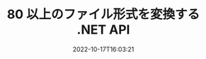 ---
############################# Static ############################
layout: "product"
date: 2022-10-17T16:03:21
draft: false

product: "Conversion"
product_tag: "conversion"
platform: .NET
platform_tag: net

############################# Head ############################
head_title: "C# .NET ドキュメント変換 API | PDF Word Excel PPTX HTML 画像の変換"
head_description: "C# .NET ドキュメント変換 API。 PDF 変換 Word DOC DOCX、Excel スプレッドシート PPT PPTX、HTML、PSD、MPT MPP、電子メール MSG EMLX、A​​utoCAD および画像ファイル形式。"

############################# Header ############################
title: "80 以上のファイル形式を変換する .NET API"
description: "外部ソフトウェアをインストールすることなく、ドキュメントと画像の変換機能を .NET アプリケーションに統合するためのシンプルな API。"
button:
    enable: true
    icon: "fas fa-arrow-down"
    label: "無料トライアルをダウンロード"
    link: "https://downloads.groupdocs.com/conversion/net"

############################# SubMenu ############################
submenu:
    enable: true
    
    left:
        img_alt: "GroupDocs.Conversion for .NET"
        image: "https://www.groupdocs.cloud/templates/groupdocs/images/product-logos/groupdocs-conversion-net.png"
        product: "GroupDocs.Conversion"
        platform: ".NET"

    middle:
        button:
            # button loop
            - link: "#overview"
              text: "概要"

            # button loop
            - link: "#features"
              text: "特徴"

            # button loop
            - link: "#support"
              text: "サポート"

            # button loop
            - link: "https://products.groupdocs.app/conversion"
              text: "ライブデモ"

            # button loop
            - link: "https://purchase.groupdocs.com/pricing/conversion/net"
              text: "価格"

    right:
        link_download: "https://downloads.groupdocs.com/conversion"
        link_learn: "https://docs.groupdocs.com/conversion/net/"
        link_buy: "https://purchase.groupdocs.com"

############################# Overview ############################
overview:
    enable: true
    content: |
      GroupDocs.Conversion for .NET はシンプルな API セットを提供し、開発者が C#、ASP.NET、およびその他の .NET 関連技術で強力なドキュメント変換アプリケーションを構築できるようにします。 GroupDocs.Conversion for .NET API は、高速で効率的で信頼性の高いファイル変換ソリューションをエンド ユーザーに提供します。 PDF、HTML、電子メール、Microsoft Word ドキュメント、Excel スプレッドシート、PowerPoint プレゼンテーション、Project、Photoshop、CorelDraw、AutoCAD、図、ラスター イメージ ファイル形式など、一般的なすべてのビジネス ドキュメント形式間で正確な変換を実行できます。ドキュメント コンバーター ライブラリは、ソース ドキュメント形式を自動検出し、ドキュメント全体または特定のページを目的の出力形式に変換するためのすべての制御を提供します。不足しているフォントを優先するフォントに置き換えたり、ドキュメント ページにテキストや画像の透かしを追加したりすることがより簡単になります。

      GroupDocs.Conversion for .NET は、.NET プラットフォームを対象とするあらゆる開発環境でアプリケーションを開発するために使用できます。すべての .NET ベースの言語と互換性があり、Mono または .NET フレームワーク (.NET Core を含む) をインストールできる一般的なオペレーティング システム (Windows、Linux、MacOS) をサポートします。
    tabs:
      enable: true
      
      ## TAB ONE ##
      tab_one:
        description: |
          GroupDocs.Conversion for .NET の概要は次のとおりです。
        
        right:
          enable: true
          icon: "fab fa-html5"
          title: "概要"
          content: |
            * ファイルの種類を自動検出
            * ドキュメントの変換
            * プレゼンテーションを変換
            * スプレッドシートを変換
            * ラスター画像を変換
            * PDFドキュメントを変換
            * 他の形式に変換
            *透かしを適用
            * ファイルのパスワードを指定
            *変換をカスタマイズ

      ## TAB TWO ##
      tab_two:
        description: |
          GroupDocs.Conversion for .NET は、一般的で一般的に使用されているすべての [ドキュメント ファイル形式](https://docs.groupdocs.com/conversion/net/supported-document-formats/) 間の変換をサポートしています。

        left:
          enable: true
          table:
            # table loop
            - title: "変換元:"
              content: |
                * **ドキュメント**: DOC、DOCX、DOCM、DOT、DOTX、DOTM、RTF、TXT、ODT、OTT
                * **スプレッドシート**: XLS、XLSX、XLSM、XLSB、CSV、XLS2003、ODS、TSV、XLT、XLTX、XLTM、XLAM、FODS、SXC
                * **プレゼンテーション**: PPT、PPTX、PPS、PPSX、ODP、POT、POTX、POTM、PPTM、PPSM、FODP
                * **画像**: TIF、TIFF、JPG、JPEG、PNG、GIF、BMP、ICO、DIB、JPC、JPEG-LS、JPEG2000
                * **ポータブル**: PDF、XPS、OXPS、EPUB
                * **HTML**: HTM、HTML、MHTML
                * **メタファイル**: EMZ、WMZ
                * **フォトショップ**: PSD
                * **プロジェクト**: MPP、MPT、MPX
                * **アウトルック**: PST、OST
                * **電子メール**: MSG、EML、EMLX
                * **ダイアグラム**: VSD、VSDX、VSDM、VSS、VSSM、VST、VSTM、VSX、VTX、VDW、VDX、SVG、SVGZ
                * **AutoCAD**: DXF、DWG、DWF、STL、IFC、DWT
                * **PostScript**: EPS、PS、PSL、CGM
                * **CorelDRAW**: CDR、CMX
                * **その他**: VCF、PLT、LGS、OTG、MD、AI、LOG

        right:
          enable: true
          table:
            # table loop
            - title: "に変換："
              content: |
                * **ドキュメント**: DOC、DOCX、DOCM、DOT、DOTX、DOTM、RTF、TXT、ODT、OTT
                * **スプレッドシート**: XLS、XLSX、XLSM、XLSB、CSV、XLS2003、TSV、XLTX、ODS、XLAM、FODS、DIF、SXC
                * **プレゼンテーション**: PPT、PPTX、PPS、PPSX、ODP、POTX、POTM、PPTM、PPSM、FODP
                * **画像**: TIF、TIFF、JPG、JPEG、PNG、GIF、BMP、ICO、JPEG2000
                * **メタファイル**: EMF、WMF、EMZ、WMZ
                * **ダイアグラム**: SVGZ
                * **ポータブル**: PDF、XPS
                * **HTML**: HTM、HTML、MHTML
                * **その他**: MD

      ## TAB THREE ##
      tab_three:
        description: |
          GroupDocs.Conversion for .NET は、次のオペレーティング システム、フレームワーク、パッケージ マネージャーをサポートしています:
      
        left:
          enable: true
          table:
            # table loop
            - icon: "fab fa-windows"
              title: "オペレーティングシステム"
              content: |
                Windows Desktop, Windows Server, Windows Azure, Linux, MacOS

            # table loop
            - icon: "fas fa-code"
              title: "サポートされているフレームワーク"
              content: |
                Frameworks: .NET Framework, .NET Standard, .NET Core, Mono

        right:
          enable: true
          table:
            # table loop
            - icon: "fas fa-box"
              title: "パッケージマネージャー"
              content: |
                Nuget

            # table loop
            - icon: "fas fa-tools"
              title: "パッケージマネージャー"
              content: |
                Microsoft Visual Studio, Xamarin, MonoDevelop

############################# Features ############################
features:
    enable: true
    title: "GroupDocs.Conversion for .NET 機能"

    feature:
      # feature loop
      - icon: "fas fa-copy"
        content: "簡単な統合と従量制ライセンス"

      # feature loop
      - icon: "fas fa-eye"
        content: "単語、スライド、またはセルに変換するときの既定のズーム オプションを設定する"

      # feature loop
      - icon: "fas fa-bolt"
        content: "すべての一般的なラスター画像フォーマットとの間で変換し、画像の DPI、高さ、幅を割り当てます"
      
      # feature loop
      - icon: "fas fa-file-powerpoint"
        content: "PDF と画像をグレースケールに変換し、PDF ドキュメントを Web 用に線形化します"

      # feature loop
      - icon: "fas fa-code"
        content: "Word から PDF/XPS への変換で、ブックマーク レベル、見出しレベル、展開レベルを指定する"

      # feature loop
      - icon: "fas fa-cloud"
        content: "テキストの後ろに表示する背景として、変換されたドキュメントの透かしを構成および配置する"

      # feature loop
      - icon: "fas fa-remove-format"
        content: "電子メールからの変換中に電子メール ヘッダーをレンダリングする"

      # feature loop
      - icon: "fas fa-comment-slash"
        content: "カスタム フォント ディレクトリを設定し、ドキュメント変換中にフォントを明示的にロード/置換"

      # feature loop
      - icon: "fas fa-location-arrow"
        content: "ドキュメント、スライド、スプレッドシートの変換で不足しているフォントを置き換えるデフォルトのフォントを設定する"

      # feature loop
      - icon: "fas fa-border-all"
        content: ""

      # feature loop
      - icon: "fas fa-wrench"
        content: "グリッド線付きのスプレッドシートを変換し、変換中にスライドからコメントを削除する"

      # feature loop
      - icon: "fas fa-columns"
        content: "特定のドキュメント ページを PDF 形式に変換し、スプレッドシートの特定のセル範囲を変換する"

      # feature loop
      - icon: "fas fa-file-word"
        content: "スプレッドシートの変換中に非表示のシートを表示し、空の行と列をスキップする"

      # feature loop
      - icon: "fas fa-envelope"
        content: "ドキュメントの総ページ数をカウントし、変換中にパスワードを保護されていないドキュメントに設定する"

      # feature loop
      - icon: "fas fa-print"
        content: "PDF から注釈と埋め込みファイルを削除するオプション"

      # feature loop
      - icon: "fas fa-file-archive"
        content: "HTML への変換時に HTML 5 準拠のマークアップを作成する"

      # feature loop
      - icon: "fas fa-lock"
        content: "ストリームからの変換時にソース タイプを自動検出し、可能なすべての変換を返す"

      # feature loop
      - icon: "fas fa-file-code"
        content: "PDF または HTML への変換中に各ページを個別のストリームで返す機能"
      
      # feature loop
      - icon: "fas fa-fill-drip"
        content: "Word からの変換中にマークアップ、コメント、変更履歴を表示/非表示"

      # feature loop
      - icon: "fas fa-file-excel"
        content: "シェーディング オプションを使用した DOCX から Tiff G3 への変換"

      # feature loop
      - icon: "fas fa-heading"
        content: "CAD ドキュメントからの変換時に特定のレイアウトを変換"

      # feature loop
      - icon: "fas fa-project-diagram"
        content: "変換されたドキュメントをファイルに保存する際の自動ネーミング"

      # feature loop
      - icon: "fas fa-cube"
        content: "API の使用量に基づいた課金をサポートする従量制ライセンス"

      # feature loop
      - icon: "fab fa-uncharted"
        content: "ダイアグラムをワープロ ファイル形式に変換する"
      
      # feature loop
      - icon: "fab fa-uncharted"
        content: "HTML をワープロ ドキュメントに変換する際にページ番号を追加する"

      # feature loop
      - icon: "fab fa-uncharted"
        content: "変換なしで XML ドキュメントを任意の形式に変換"

      # feature loop
      - icon: "fab fa-uncharted"
        content: "ファイル変換の進行状況 (開始、終了) をクライアント側アプリケーションから直接監視"

    more_feature:
      # more_feature_loop
      - title: "ドキュメント形式を簡単に変換"
        content: |
          GroupDocs.Conversion for .NET を使用すると、ドキュメント ファイルの形式を簡単に変換できます。次の例は、C# を使用して PDF ファイルを DOC ファイルに変換する方法を示しています。  
            
          {features.more_feature.step1} 
          {features.more_feature.step2} 
          {features.more_feature.step3} 
            
          ```csharp    
           // 変換のためにソース ファイル DOCX を読み込みます
          var converter = new GroupDocs.Conversion.Converter("input.docx");
          // ターゲット形式の変換オプションを準備 PDF
          var convertOptions = converter.GetPossibleConversions()["pdf"].ConvertOptions;
          // PDF形式に変換
          converter.Convert("output.pdf", convertOptions);
          ```
            
      # more_feature_loop
      - title: "画像形式への変換"
        content: "GroupDocs.Conversion for .NET は、.NET プラットフォームを対象とするあらゆる開発環境でアプリケーションを開発するために使用できます。すべての .NET ベースの言語と互換性があり、Mono または .NET フレームワーク (.NET Core を含む) をインストールできる一般的なオペレーティング システム (Windows、Linux、MacOS) をサポートします。"

      # more_feature_loop
      - title: "さまざまな PDF 形式の種類をサポート"
        content: |
          GroupDocs.Conversion for .NET API は、次の PDF タイプ/形式へのドキュメント変換をサポートしています:  
            
          * PdfA_1A
          * PdfA_1B
          * PdfA_2A
          * PdfA_3A
          * PdfA_2B
          * PdfA_2U
          * PdfA_3B
          * PdfA_3U
          * v1_3
          * v1_4
          * v1_5
          * v1_6
          * v1_7
          * PdfX_1A
          * PdfX3

############################# Support ############################
support:
    enable: true

############################# Solutions ############################
solutions:
    enable: true
    title: "GroupDocs.Conversion は、他の一般的な開発環境向けのドキュメント変換 API を提供します"

    solution:
        # solution loop
        - img_alt: "GroupDocs.Conversion for Java"
          image: "https://www.groupdocs.cloud/templates/groupdocs/images/product-logos/groupdocs-conversion-java.png"
          product: "GroupDocs.Conversion"
          platform: "ジャワ"
          link: "/変換/Java/"

############################# Back to top ###############################
back_to_top:
  enable: true
---